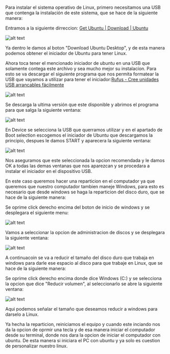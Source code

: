 Para instalar el sistema operativo de Linux, primero necesitamos una USB que contenga la instalación de este sistema, que se hace de la siguiente manera:

Entramos a la siguiente dirreccion: [Get Ubuntu | Download | Ubuntu](https://ubuntu.com/download) 

![alt text](https://github.com/DanielCastro-02/Electronica-Digital-G2-E1/blob/main/Lab0/Recursos/linux1.png?raw=true)

Ya dentro le damos al boton "Download Ubuntu Desktop", y de esta manera podemos obtener el iniciador de Ubuntu para tener Linux.

Ahora toca tener el mencionado iniciador de ubuntu en una USB que solamente contega este archivo y sea mucho mejor su instalacíon. 
Para esto se va descargar el siguiente programa que nos permita formatear la USB que vayamos a utilizar para tener el iniciador:[Rufus - Cree unidades USB arrancables fácilmente](https://rufus.ie/es/)

![alt text](https://github.com/DanielCastro-02/Electronica-Digital-G2-E1/blob/main/Lab0/Recursos/linux2.png?raw=true)

Se descarga la ultima versión que este disponible y abrimos el programa para que salga la siguiente ventana:

![alt text](https://github.com/DanielCastro-02/Electronica-Digital-G2-E1/blob/main/Lab0/Recursos/linux3.png?raw=true)

En Device se selecciona la USB que querramos utilizar y en el apartado de Boot selection escogemos el iniciador de Ubuntu que descargamos la principio, despues le damos START y aparecera la siguiente ventana: 

![alt text](https://github.com/DanielCastro-02/Electronica-Digital-G2-E1/blob/main/Lab0/Recursos/linux4.png?raw=true)

Nos aseguramos que este seleccionada la opcion recomendada y le damos OK a todas las demas ventanas que nos aparezcan y se procedara a instalar el iniciador en el dispositivo USB.

En este caso queremos hacer una reparticion en el computador ya que queremos que nuestro computador tambien maneje Windows, para esto es necesario que desde windows se haga la reparticion del disco duro, que se hace de la siguiente manera:

Se oprime click derecho encima del boton de inicio de windows y se desplegara el siguiente menu:

![alt text](https://github.com/DanielCastro-02/Electronica-Digital-G2-E1/blob/main/Lab0/Recursos/linux5.png?raw=true)

Vamos a seleccionar la opcion de administracion de discos y se desplegara la siguiente ventana:

![alt text](https://github.com/DanielCastro-02/Electronica-Digital-G2-E1/blob/main/Lab0/Recursos/linux6.png?raw=true)

A continuacoin se va a reducir el tamaño del disco duro que trabaja en windows para darle ese espacio al disco para que trabaje en Linux, que se hace de la siguiente manera:

Se oprime click derecho encima donde dice Windows (C:)
y se selecciona la opcion que dice "Reducir  volumen", al seleccionarlo se abre la siguiente ventana:

![alt text](https://github.com/DanielCastro-02/Electronica-Digital-G2-E1/blob/main/Lab0/Recursos/linux8.png?raw=true)

Aqui podemos señalar el tamaño que deseamos reducir a windows para darselo a Linux.

Ya hecha la reparticion, reiniciamos el equipo y cuando este inciando nos da la opcion de oprmir una tecla y de esa manera iniciar el computador desde su terminal, donde nos dara la opcion de iniciar el computador con ubuntu. De esta manera si iniciara el PC con ubuntu y ya solo es cuestion de personalizar nuestro linux.


